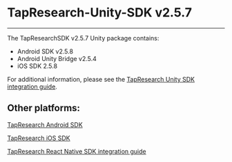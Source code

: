 # TapResearch-Unity-SDK v2.5.7
---

The TapResearchSDK v2.5.7 Unity package contains:
* Android SDK v2.5.8
* Android Unity Bridge v2.5.4
* iOS SDK 2.5.8

For additional information, please see the [TapResearch Unity SDK integration guide](https://supply-docs.tapresearch.com/docs/unity-integration).

## Other platforms:

[TapResearch Android SDK](https://supply-docs.tapresearch.com/docs/android-integration)  

[TapResearch iOS SDK](https://supply-docs.tapresearch.com/docs/ios-integration)  

[TapResearch React Native SDK integration guide](https://supply-docs.tapresearch.com/docs/react-integration)


